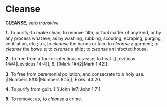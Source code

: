 # Cleanse

**CLEANSE**, _verb transitive_

**1.** To purify; to make clean; to remove filth, or foul matter of any kind, or by any process whateve, as by washing, rubbing, scouring, scraping, purging, ventilation, etc.; as, to _cleanse_ the hands or face to _cleanse_ a garment; to _cleanse_ the bowels; to _cleanse_ a ship; to _cleanse_ an infected house.

**2.** To free from a foul or infectious disease; to heal. [[Leviticus 14#4|Leviticus 14:4]], 8; [[Mark 1#42|Mark 1:42]].

**3.** To free from ceremonial pollution, and consecrate to a holy use. [[Numbers 8#15|Numbers 8:15]]; Exek. 43:20.

**4.** To purify from guilt. 1 [[John 1#7|John 1:7]].

**5.** To remove; as, to _cleanse_ a crime.